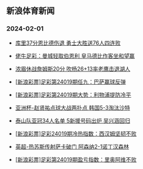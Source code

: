 ## 新浪体育新闻 
### 2024-02-01

+ [库里37分恩比德伤退 勇士大胜送76人四连败](https://sports.sina.com.cn/basketball/nba/2024-01-31/doc-inafkwne1739188.shtml)

+ [佬牛足彩：曼城轻取伯恩利 皇马德比作客坐和望赢](https://sports.sina.com.cn/l/2024-01-31/doc-inafkmwp9371607.shtml)

+ [浓眉休战詹姆斯20分 吹杨26+13率老鹰击退湖人](https://sports.sina.com.cn/basketball/nba/2024-01-31/doc-inafksek6378938.shtml)

+ [[新浪彩票]足彩第24019期任九：巴萨赢球反弹](https://sports.sina.com.cn/l/2024-01-31/doc-inafkmwr6146308.shtml)

+ [[新浪彩票]足彩第24019期大势：利物浦提防冷平](https://sports.sina.com.cn/l/2024-01-31/doc-inafkmwr6143886.shtml)

+ [亚洲杯-赵贤祐点球大战两扑点 韩国5-3淘汰沙特](https://sports.sina.com.cn/china/asia/2024-01-31/doc-inafksep6056903.shtml)

+ [泰山队亚冠34人名单 5新援号码出炉 吴兴涵回归](https://sports.sina.com.cn/china/2024-01-31/doc-inafkwnh6267443.shtml)

+ [[新浪彩票]足彩24019期冷热指数：西汉姆坚韧不败](https://sports.sina.com.cn/l/2024-01-31/doc-inafkmwr6148180.shtml)

+ [英超-热苏斯传射萨卡破门 阿森纳2-1诺丁汉森林](https://sports.sina.com.cn/g/pl/2024-01-31/doc-inafkmwr6144088.shtml)

+ [[新浪彩票]足彩第24019期盈亏指数：里奥阿维不败](https://sports.sina.com.cn/l/2024-01-31/doc-inafkmwn6459418.shtml)

